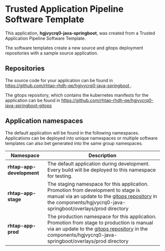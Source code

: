 # Trusted Application Pipeline Software Template

This application, **hgjvycrq0-java-springboot**, was created from a Trusted Application Pipeline Software Template.

The software templates create a new source and gitops deployment repositories with a sample source application. 

## Repositories

The source code for your application can be found in [https://github.com/rhtap-rhdh-qe/hgjvycrq0-java-springboot ](https://github.com/rhtap-rhdh-qe/hgjvycrq0-java-springboot ).
 
The gitops repository, which contains the kubernetes manifests for the application can be found in 
[https://github.com/rhtap-rhdh-qe/hgjvycrq0-java-springboot-gitops ](https://github.com/rhtap-rhdh-qe/hgjvycrq0-java-springboot-gitops ) 

## Application namespaces 

The default application will be found in the following namespaces. Applications can be deployed into unique namespaces or multiple software templates can also bet generated into the same group namespaces.  

|  Namespace   |  Description   |  
| -------- | -------- |   
| **rhtap-app-development** | The default application during development. Every build will be deployed to this namespace for testing. | 
| **rhtap-app-stage** | The staging namespace for this application. Promotion from development to stage is manual via an update to the [gitops repository](https://github.com/rhtap-rhdh-qe/hgjvycrq0-java-springboot-gitops ) in the components/hgjvycrq0-java-springboot/overlays/prod directory |  
| **rhtap-app-prod** | The production namespace for this application. Promotion from stage to production is manual via an update to the [gitops repository](https://github.com/rhtap-rhdh-qe/hgjvycrq0-java-springboot-gitops ) in the components/hgjvycrq0-java-springboot/overlays/prod directory | 